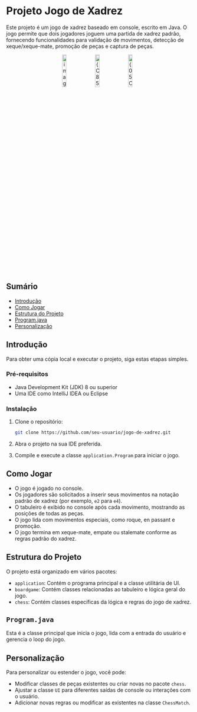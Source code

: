 # Projeto Jogo de Xadrez

Este projeto é um jogo de xadrez baseado em console, escrito em Java. O jogo permite que dois jogadores joguem uma partida de xadrez padrão, fornecendo funcionalidades para validação de movimentos, detecção de xeque/xeque-mate, promoção de peças e captura de peças.

<p align="center"> <img src="https://github.com/user-attachments/assets/2401c459-481f-4bd9-b49f-e139be3c187a" alt="image" width="15%" style="margin-right: 10px;"/>     <img src="https://github.com/user-attachments/assets/bab03651-fd09-4e55-a124-ef22bd7b3987" alt="{C85CE5BD-0CD3-4B6A-BFD1-59A3D6357A0B}" width="15%" style="margin-right: 10px;"/>     <img src="https://github.com/user-attachments/assets/ee2306a3-5912-4505-bdf1-000f8b5c467c" alt="{05CF1898-822A-4B31-AB04-B08D549BE60D}" width="15%" style="margin-right: 10px;"/> </p>

## Sumário

- [Introdução](#introdução)
- [Como Jogar](#como-jogar)
- [Estrutura do Projeto](#estrutura-do-projeto)
- [Program.java](#programjava)
- [Personalização](#personalização)

## Introdução

Para obter uma cópia local e executar o projeto, siga estas etapas simples.

### Pré-requisitos

- Java Development Kit (JDK) 8 ou superior
- Uma IDE como IntelliJ IDEA ou Eclipse

### Instalação

1. Clone o repositório:
    ```sh
    git clone https://github.com/seu-usuario/jogo-de-xadrez.git
    ```
2. Abra o projeto na sua IDE preferida.

3. Compile e execute a classe `application.Program` para iniciar o jogo.

## Como Jogar

- O jogo é jogado no console.
- Os jogadores são solicitados a inserir seus movimentos na notação padrão de xadrez (por exemplo, `e2` para `e4`).
- O tabuleiro é exibido no console após cada movimento, mostrando as posições de todas as peças.
- O jogo lida com movimentos especiais, como roque, en passant e promoção.
- O jogo termina em xeque-mate, empate ou stalemate conforme as regras padrão do xadrez.

## Estrutura do Projeto

O projeto está organizado em vários pacotes:

- `application`: Contém o programa principal e a classe utilitária de UI.
- `boardgame`: Contém classes relacionadas ao tabuleiro e lógica geral do jogo.
- `chess`: Contém classes específicas da lógica e regras do jogo de xadrez.

## `Program.java`

Esta é a classe principal que inicia o jogo, lida com a entrada do usuário e gerencia o loop do jogo.

## Personalização

Para personalizar ou estender o jogo, você pode:
- Modificar classes de peças existentes ou criar novas no pacote `chess`.
- Ajustar a classe `UI` para diferentes saídas de console ou interações com o usuário.
- Adicionar novas regras ou modificar as existentes na classe `ChessMatch`.

